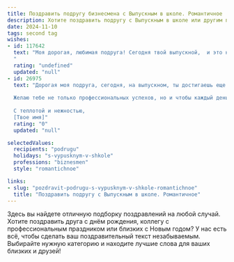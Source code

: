 ```yaml
---
title: Поздравить подругу бизнесмена с Выпускным в школе. Романтичное
description: Хотите поздравить подругу с Выпускным в школе или другим праздником? Наш ИИ создаст незабываемое поздравление, а вы обязательно выделитесь среди других.  
date: 2024-11-10
tags: second tag
wishes:
- id: 117642
  text: "Моя дорогая, любимая подруга! Сегодня твой выпускной,  и это не просто окончание школы, а начало твоей невероятной, блистательной карьеры бизнесвумен!  Пусть этот день запомнится как начало  осуществления всех твоих самых смелых и заветных желаний.  Я верю в твой успех, в твою силу, в твою красоту. Пусть каждый твой шаг будет уверенным, каждое решение – верным,  а  любовь и счастье всегда будут твоими верными спутниками. С праздником, моя дорогая!
  "
  rating: "undefined"
  updated: "null"
- id: 26975
  text: "Дорогая моя подруга, сегодня, на выпускном, ты достигаешь еще одной важной вехи в своей жизни. Пусть этот день запомнится не только как завершение школьной поры, но и как начало нового, яркого и успешного пути в мире бизнеса. Ты уже сейчас проявляешь такие качества, как решительность и целеустремленность, которые помогут тебе преуспеть.
  
  Желаю тебе не только профессиональных успехов, но и чтобы каждый день приносил тепло и радость в твою душу. Пусть твои мечты о великом бизнесе сбываются, а отношения с близкими будут крепкими и гармоничными. Помни, что успех — это не только достижения, но и путь, который ты проходишь с любовью и страстью.
  
  С теплотой и нежностью,
  [Твое имя]"
  rating: "0"
  updated: "null"

selectedValues:
  recipients: "podrugu"
  holidays: "s-vypusknym-v-shkole"
  professions: "biznesmen"
  style: "romantichnoe"

links:
- slug: "pozdravit-podrugu-s-vypusknym-v-shkole-romantichnoe"
  title: "Поздравить подругу с Выпускным в школе. Романтичное"
---
```


Здесь вы найдете отличную подборку поздравлений на любой случай. 
Хотите поздравить друга с днём рождения, коллегу с профессиональным праздником или близких с Новым годом? У нас есть всё, чтобы сделать ваш поздравительный текст незабываемым. Выбирайте нужную категорию и находите лучшие слова для ваших близких и друзей!

